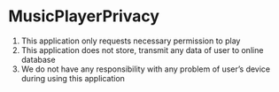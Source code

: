 # MusicPlayerPrivacy
1. This application only requests necessary permission to play
2. This application does not store, transmit any data of user to online database
3. We do not have any responsibility with any problem of user’s device during using this application